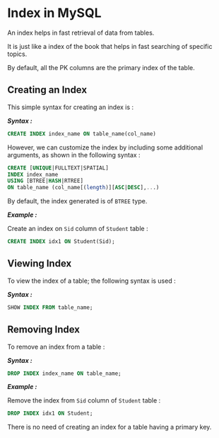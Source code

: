 # Index in MySQL

An index helps in fast retrieval of data from tables.

It is just like a index of the book that helps in fast searching of specific topics.

By default, all the PK columns are the primary index of the table.

## Creating an Index

This simple syntax for creating an index is :

**_Syntax :_**

```sql
CREATE INDEX index_name ON table_name(col_name)
```

However, we can customize the index by including some additional arguments, as shown in the following syntax :

```sql
CREATE [UNIQUE|FULLTEXT|SPATIAL]
INDEX index_name
USING [BTREE|HASH|RTREE]
ON table_name (col_name[(length)][ASC|DESC],...)
```

By default, the index generated is of `BTREE` type.

**_Example :_**

Create an index on `Sid` column of `Student` table :

```sql
CREATE INDEX idx1 ON Student(Sid);
```

## Viewing Index

To view the index of a table; the following syntax is used :

**_Syntax :_**

```sql
SHOW INDEX FROM table_name;
```

## Removing Index

To remove an index from a table :

**_Syntax :_**

```sql
DROP INDEX index_name ON table_name;
```

**_Example :_**

Remove the index from `Sid` column of `Student` table :

```sql
DROP INDEX idx1 ON Student;
```

There is no need of creating an index for a table having a primary key.
